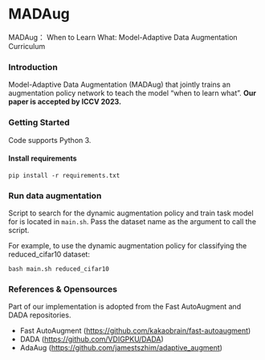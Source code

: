 # MADAug
MADAug： When to Learn What: Model-Adaptive Data Augmentation Curriculum

### Introduction
Model-Adaptive Data Augmentation (MADAug) that jointly trains an augmentation policy network to teach the model “when to learn what”.
**Our paper is accepted by ICCV 2023.**

### Getting Started
Code supports Python 3.


####  Install requirements

```shell
pip install -r requirements.txt
```

### Run data augmentation 
Script to search for the dynamic augmentation policy and train task model for is located in `main.sh`. Pass the dataset name as the argument to call the script.

For example, to use the dynamic augmentation policy for classifying the reduced_cifar10 dataset:

```shell
bash main.sh reduced_cifar10
```
### References & Opensources
Part of our implementation is adopted from the Fast AutoAugment and DADA repositories.
- Fast AutoAugment (https://github.com/kakaobrain/fast-autoaugment)
- DADA (https://github.com/VDIGPKU/DADA)
- AdaAug (https://github.com/jamestszhim/adaptive_augment)
